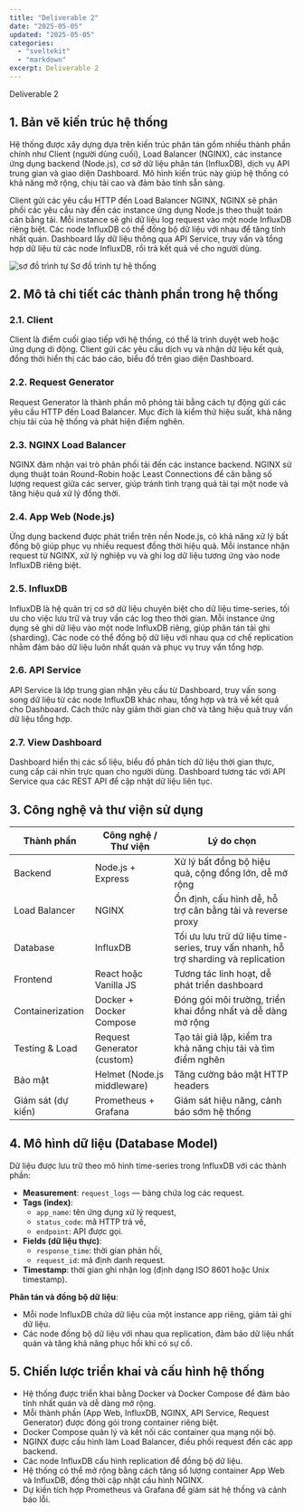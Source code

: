 ```yaml
---
title: "Deliverable 2"
date: "2025-05-05"
updated: "2025-05-05"
categories:
  - "sveltekit"
  - "markdown"
excerpt: Deliverable 2
---
```

Deliverable 2

## 1. Bản vẽ kiến trúc hệ thống

Hệ thống được xây dựng dựa trên kiến trúc phân tán gồm nhiều thành phần chính như Client (người dùng cuối), Load Balancer (NGINX), các instance ứng dụng backend (Node.js), cơ sở dữ liệu phân tán (InfluxDB), dịch vụ API trung gian và giao diện Dashboard. Mô hình kiến trúc này giúp hệ thống có khả năng mở rộng, chịu tải cao và đảm bảo tính sẵn sàng.

Client gửi các yêu cầu HTTP đến Load Balancer NGINX, NGINX sẽ phân phối các yêu cầu này đến các instance ứng dụng Node.js theo thuật toán cân bằng tải. Mỗi instance sẽ ghi dữ liệu log request vào một node InfluxDB riêng biệt. Các node InfluxDB có thể đồng bộ dữ liệu với nhau để tăng tính nhất quán. Dashboard lấy dữ liệu thông qua API Service, truy vấn và tổng hợp dữ liệu từ các node InfluxDB, rồi trả kết quả về cho người dùng.

![sơ đồ trình tự ](/images/Sodotrinhtu.png)
Sơ đồ trình tự hệ thống


## 2. Mô tả chi tiết các thành phần trong hệ thống

### 2.1. Client
Client là điểm cuối giao tiếp với hệ thống, có thể là trình duyệt web hoặc ứng dụng di động. Client gửi các yêu cầu dịch vụ và nhận dữ liệu kết quả, đồng thời hiển thị các báo cáo, biểu đồ trên giao diện Dashboard.

### 2.2. Request Generator
Request Generator là thành phần mô phỏng tải bằng cách tự động gửi các yêu cầu HTTP đến Load Balancer. Mục đích là kiểm thử hiệu suất, khả năng chịu tải của hệ thống và phát hiện điểm nghẽn.

### 2.3. NGINX Load Balancer
NGINX đảm nhận vai trò phân phối tải đến các instance backend. NGINX sử dụng thuật toán Round-Robin hoặc Least Connections để cân bằng số lượng request giữa các server, giúp tránh tình trạng quá tải tại một node và tăng hiệu quả xử lý đồng thời.

### 2.4. App Web (Node.js)
Ứng dụng backend được phát triển trên nền Node.js, có khả năng xử lý bất đồng bộ giúp phục vụ nhiều request đồng thời hiệu quả. Mỗi instance nhận request từ NGINX, xử lý nghiệp vụ và ghi log dữ liệu tương ứng vào node InfluxDB riêng biệt.

### 2.5. InfluxDB
InfluxDB là hệ quản trị cơ sở dữ liệu chuyên biệt cho dữ liệu time-series, tối ưu cho việc lưu trữ và truy vấn các log theo thời gian. Mỗi instance ứng dụng sẽ ghi dữ liệu vào một node InfluxDB riêng, giúp phân tán tải ghi (sharding). Các node có thể đồng bộ dữ liệu với nhau qua cơ chế replication nhằm đảm bảo dữ liệu luôn nhất quán và phục vụ truy vấn tổng hợp.

### 2.6. API Service
API Service là lớp trung gian nhận yêu cầu từ Dashboard, truy vấn song song dữ liệu từ các node InfluxDB khác nhau, tổng hợp và trả về kết quả cho Dashboard. Cách thức này giảm thời gian chờ và tăng hiệu quả truy vấn dữ liệu tổng hợp.

### 2.7. View Dashboard
Dashboard hiển thị các số liệu, biểu đồ phân tích dữ liệu thời gian thực, cung cấp cái nhìn trực quan cho người dùng. Dashboard tương tác với API Service qua các REST API để cập nhật dữ liệu liên tục.

## 3. Công nghệ và thư viện sử dụng

| Thành phần           | Công nghệ / Thư viện        | Lý do chọn                                                                 |
|----------------------|-----------------------------|----------------------------------------------------------------------------|
| Backend              | Node.js + Express           | Xử lý bất đồng bộ hiệu quả, cộng đồng lớn, dễ mở rộng                     |
| Load Balancer        | NGINX                       | Ổn định, cấu hình dễ, hỗ trợ cân bằng tải và reverse proxy                |
| Database             | InfluxDB                    | Tối ưu lưu trữ dữ liệu time-series, truy vấn nhanh, hỗ trợ sharding và replication |
| Frontend             | React hoặc Vanilla JS       | Tương tác linh hoạt, dễ phát triển dashboard                              |
| Containerization     | Docker + Docker Compose     | Đóng gói môi trường, triển khai đồng nhất và dễ dàng mở rộng             |
| Testing & Load       | Request Generator (custom)  | Tạo tải giả lập, kiểm tra khả năng chịu tải và tìm điểm nghẽn             |
| Bảo mật              | Helmet (Node.js middleware) | Tăng cường bảo mật HTTP headers                                           |
| Giám sát (dự kiến)   | Prometheus + Grafana        | Giám sát hiệu năng, cảnh báo sớm hệ thống                                |

## 4. Mô hình dữ liệu (Database Model)

Dữ liệu được lưu trữ theo mô hình time-series trong InfluxDB với các thành phần:

- **Measurement**: `request_logs` — bảng chứa log các request.
- **Tags (index)**: 
  - `app_name`: tên ứng dụng xử lý request,
  - `status_code`: mã HTTP trả về,
  - `endpoint`: API được gọi.
- **Fields (dữ liệu thực)**:
  - `response_time`: thời gian phản hồi,
  - `request_id`: mã định danh request.
- **Timestamp**: thời gian ghi nhận log (định dạng ISO 8601 hoặc Unix timestamp).

**Phân tán và đồng bộ dữ liệu**:

- Mỗi node InfluxDB chứa dữ liệu của một instance app riêng, giảm tải ghi dữ liệu.
- Các node đồng bộ dữ liệu với nhau qua replication, đảm bảo dữ liệu nhất quán và tăng khả năng phục hồi khi có sự cố.

## 5. Chiến lược triển khai và cấu hình hệ thống

- Hệ thống được triển khai bằng Docker và Docker Compose để đảm bảo tính nhất quán và dễ dàng mở rộng.
- Mỗi thành phần (App Web, InfluxDB, NGINX, API Service, Request Generator) được đóng gói trong container riêng biệt.
- Docker Compose quản lý và kết nối các container qua mạng nội bộ.
- NGINX được cấu hình làm Load Balancer, điều phối request đến các app backend.
- Các node InfluxDB cấu hình replication để đồng bộ dữ liệu.
- Hệ thống có thể mở rộng bằng cách tăng số lượng container App Web và InfluxDB, đồng thời cập nhật cấu hình NGINX.
- Dự kiến tích hợp Prometheus và Grafana để giám sát hệ thống và cảnh báo lỗi.

